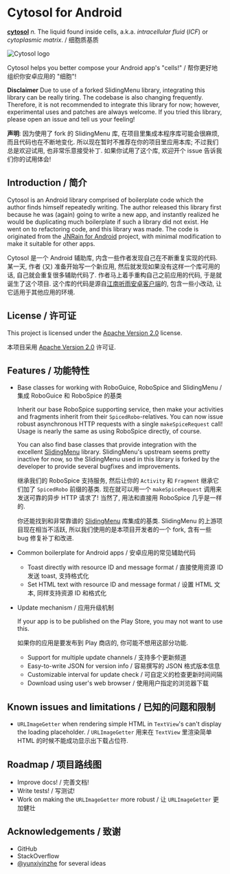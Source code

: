 # Cytosol for Android

[**cytosol**][bio-def-wiki] _n._ The liquid found inside cells, a.k.a.
_intracellular fluid_ (_ICF_) or _cytoplasmic matrix_. / 细胞质基质

[bio-def-wiki]: https://en.wikipedia.org/wiki/Cytosol

![Cytosol logo](//raw.github.com/xen0n/Cytosol/master/logo.png)

Cytosol helps you better compose your Android app's "cells!"
/ 帮你更好地组织你安卓应用的 "细胞"!


**Disclaimer** Due to use of a forked SlidingMenu library, integrating this
library can be really tiring. The codebase is also changing frequently.
Therefore, it is not recommended to integrate this library for now; however,
experimental uses and patches are always welcome. If you tried this library,
please open an issue and tell us your feeling!

**声明**: 因为使用了 fork 的 SlidingMenu 库, 在项目里集成本程序库可能会很麻烦,
而且代码也在不断地变化. 所以现在暂时不推荐在你的项目里应用本库;
不过我们总是欢迎试用, 也非常乐意接受补丁. 如果你试用了这个库, 欢迎开个 issue
告诉我们你的试用体会!


## Introduction / 简介

Cytosol is an Android library comprised of boilerplate code which the author
finds himself repeatedly writing. The author released this library first
because he was (again) going to write a new app, and instantly realized he
would be duplicating much boilerplate if such a library did not exist. He went
on to refactoring code, and this library was made. The code is originated from
the [JNRain for Android][jnrain-android] project, with minimal modification to
make it suitable for other apps.

Cytosol 是一个 Android 辅助库, 内含一些作者发现自己在不断重复实现的代码.
某一天, 作者 (又) 准备开始写一个新应用, 然后就发现如果没有这样一个库可用的话,
自己就会重复很多辅助代码了. 作者马上着手重构自己之前应用的代码,
于是就诞生了这个项目. 这个库的代码是源自[江南听雨安卓客户端][jnrain-android]的,
包含一些小改动, 让它适用于其他应用的环境.

[jnrain-android]: https://github.com/jnrainerds/jnrain-android


## License / 许可证

This project is licensed under the [Apache Version 2.0][apache-2.0] license.

本项目采用 [Apache Version 2.0][apache-2.0] 许可证.

[apache-2.0]: http://www.apache.org/licenses/LICENSE-2.0.html


## Features / 功能特性

*   Base classes for working with RoboGuice, RoboSpice and SlidingMenu
	/ 集成 RoboGuice 和 RoboSpice 的基类

	Inherit our base RoboSpice supporting service, then make your activities
	and fragments inherit from their `SpicedRobo`-relatives. You can now issue
	robust asynchronous HTTP requests with a single `makeSpiceRequest` call!
    Usage is nearly the same as using RoboSpice directly, of course.

	You can also find base classes that provide integration with the excellent
	[SlidingMenu][slidingmenu] library. SlidingMenu's upstream seems pretty
    inactive for now, so the SlidingMenu used in this library is forked by
    the developer to provide several bugfixes and improvements.

	继承我们的 RoboSpice 支持服务, 然后让你的 `Activity` 和 `Fragment`
	继承它们加了 `SpicedRobo` 前缀的基类. 现在就可以用一个 `makeSpiceRequest`
	调用来发送可靠的异步 HTTP 请求了! 当然了, 用法和直接用 RoboSpice
	几乎是一样的.

    你还能找到和非常靠谱的 [SlidingMenu][slidingmenu] 库集成的基类. SlidingMenu
    的上游项目现在相当不活跃, 所以我们使用的是本项目开发者的一个 fork,
    含有一些 bug 修复补丁和改进.

*	Common boilerplate for Android apps / 安卓应用的常见辅助代码

	- Toast directly with resource ID and message format / 直接使用资源 ID 发送 toast, 支持格式化
	- Set HTML text with resource ID and message format / 设置 HTML 文本, 同样支持资源 ID 和格式化

*   Update mechanism / 应用升级机制

	If your app is to be published on the Play Store, you may not want to use
	this.

	如果你的应用是要发布到 Play 商店的, 你可能不想用这部分功能.

	- Support for multiple update channels / 支持多个更新频道
	- Easy-to-write JSON for version info / 容易撰写的 JSON 格式版本信息
	- Customizable interval for update check / 可自定义的检查更新时间间隔
	- Download using user's web browser / 使用用户指定的浏览器下载

[slidingmenu]: https://github.com/jfeinstein10/SlidingMenu


## Known issues and limitations / 已知的问题和限制

*   `URLImageGetter` when rendering simple HTML in `TextView`'s can't display
	the loading placeholder. / `URLImageGetter` 用来在 `TextView` 里渲染简单
	HTML 的时候不能成功显示出下载占位符.


## Roadmap / 项目路线图

* Improve docs! / 完善文档!
* Write tests! / 写测试!
* Work on making the `URLImageGetter` more robust / 让 `URLImageGetter` 更加健壮


## Acknowledgements / 致谢

* GitHub
* StackOverflow
* [@yunxiyinzhe](https://github.com/yunxiyinzhe) for several ideas


<!-- vim:set ai et ts=4 sw=4 sts=4 fenc=utf-8 syn=markdown: -->
